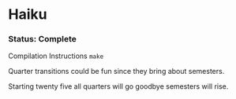 
# Haiku
### Status: Complete

Compilation Instructions `make`

[^1]: Possible Haikus
  
  Quarter transitions
  could be fun since they bring
  about semesters.
  
  Starting twenty five
  all quarters will go goodbye
  semesters will rise.
